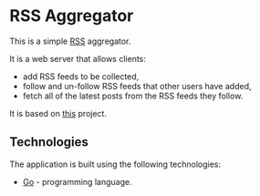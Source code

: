 # RSS Aggregator

This is a simple [RSS](https://en.wikipedia.org/wiki/RSS) aggregator.

It is a web server that allows clients:

- add RSS feeds to be collected,
- follow and un-follow RSS feeds that other users have added,
- fetch all of the latest posts from the RSS feeds they follow.

It is based on [this](https://github.com/bootdotdev/fcc-learn-golang-assets/tree/main/project) project.

## Technologies

The application is built using the following technologies:

- [Go](https://golang.org/) - programming language.
